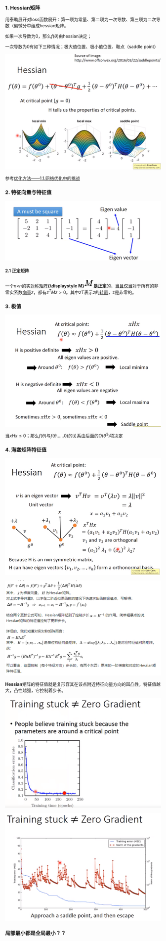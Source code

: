 ### 1. Hessian矩阵

用泰勒展开对loss函数展开：第一项为常量、第二项为一次导数、第三项为二次导数（偏微分中组成hessian矩阵。

如果一次导数为0，那么$f(\theta)$由hessian决定；

一次导数为0有如下三种情况；极大值位置、极小值位置、鞍点（saddle point）

![image-20200514143939028](../imags/image-20200514143939028.png)

参考[优化方法——1.1.网络优化中的挑战](优化方法——1.1.网络优化中的挑战.md)

### 2. 特征向量与特征值

![image-20200514144221272](../imags/image-20200514144221272.png)

#### 2.1 正定矩阵

一个*n*×*n*的实[对称矩阵](https://zh.wikipedia.org/wiki/對稱矩陣)**{\displaystyle M}![M](../imags/f82cade9898ced02fdd08712e5f0c0151758a0dd.svg)**是**正定**的，[当且仅当](https://zh.wikipedia.org/wiki/当且仅当)对于所有的非零实系数[向量](https://zh.wikipedia.org/wiki/向量)*z*，都有$z^TMz > 0$。其中*z*T表示*z*的[转置](https://zh.wikipedia.org/wiki/轉置)，z是非零的。



### 3. 极值

![image-20200514145006750](../imags/image-20200514145006750.png)

当$xHx\le 0$；那么$f(\theta)$与$f(\theta……0)$的关系由后面的$O(\theta^3)$项决定

### 4. 海塞矩阵特征值

![image-20200514150029576](../imags/image-20200514150029576.png)

 ![image-20200514161449584](../imags/image-20200514161449584.png)

**Hessian**矩阵的特征值就是复形容其在该点附近特征向量方向的凹凸性，特征值越大，凸性越强，它控制着步长。

![image-20200514150442715](../imags/image-20200514150442715.png)



![image-20200514150540756](../imags/image-20200514150540756.png)

   ### 局部最小都是全局最小？？
